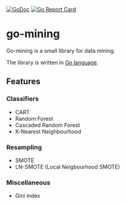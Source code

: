 [![GoDoc](https://godoc.org/github.com/shuLhan/share/lib/mining?status.svg)](https://godoc.org/github.com/shuLhan/share/lib/mining)
[![Go Report Card](https://goreportcard.com/badge/github.com/shuLhan/share/lib/mining)](https://goreportcard.com/report/github.com/shuLhan/share/lib/mining)

# go-mining

Go-mining is a small library for data mining.

The library is written in [Go language](golang/go).

## Features

### Classifiers

- CART
- Random Forest
- Cascaded Random Forest
- K-Nearest Neighbourhood

### Resampling

- SMOTE
- LN-SMOTE (Local Neigbourhood SMOTE)

### Miscellaneous

- Gini index

